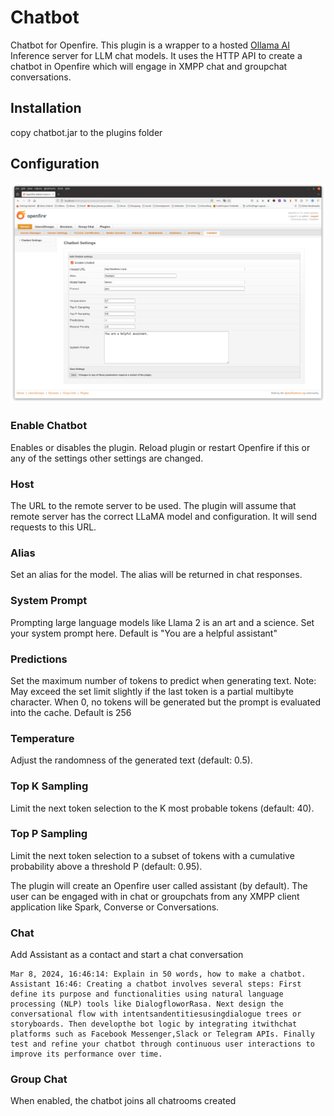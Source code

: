 # Chatbot
Chatbot for Openfire.
This plugin is a wrapper to a hosted [Ollama AI](https://ollama.com/) Inference server for LLM chat models. It uses the HTTP API to create a chatbot in Openfire which will engage in XMPP chat and groupchat conversations.

## Installation

copy chatbot.jar to the plugins folder

## Configuration
<img src="docs/llama-settings.png" />

### Enable Chatbot
Enables or disables the plugin. Reload plugin or restart Openfire if this or any of the settings other settings are changed.

### Host
The URL to the remote server to be used. The plugin will assume that remote server has the correct LLaMA model and configuration. It will send requests to this URL.

### Alias
Set an alias for the model. The alias will be returned in chat responses.

### System Prompt
Prompting large language models like Llama 2 is an art and a science. Set your system prompt here. Default is "You are a helpful assistant"

### Predictions
Set the maximum number of tokens to predict when generating text. Note: May exceed the set limit slightly if the last token is a partial multibyte character. When 0, no tokens will be generated but the prompt is evaluated into the cache. Default is 256

### Temperature
Adjust the randomness of the generated text (default: 0.5).

### Top K Sampling
Limit the next token selection to the K most probable tokens (default: 40).

### Top P Sampling
Limit the next token selection to a subset of tokens with a cumulative probability above a threshold P (default: 0.95).

The plugin will create an Openfire user called assistant (by default). The user can be engaged with in chat or groupchats from any XMPP client application like Spark, Converse or Conversations.

### Chat
Add Assistant as a contact and start a chat conversation
````
Mar 8, 2024, 16:46:14: Explain in 50 words, how to make a chatbot.
Assistant 16:46: Creating a chatbot involves several steps: First define its purpose and functionalities using natural language processing (NLP) tools like DialogfloworRasa. Next design the conversational flow with intentsandentitiesusingdialogue trees or storyboards. Then developthe bot logic by integrating itwithchat platforms such as Facebook Messenger,Slack or Telegram APIs. Finally test and refine your chatbot through continuous user interactions to improve its performance over time.
````
### Group Chat
When enabled, the chatbot joins all chatrooms created
